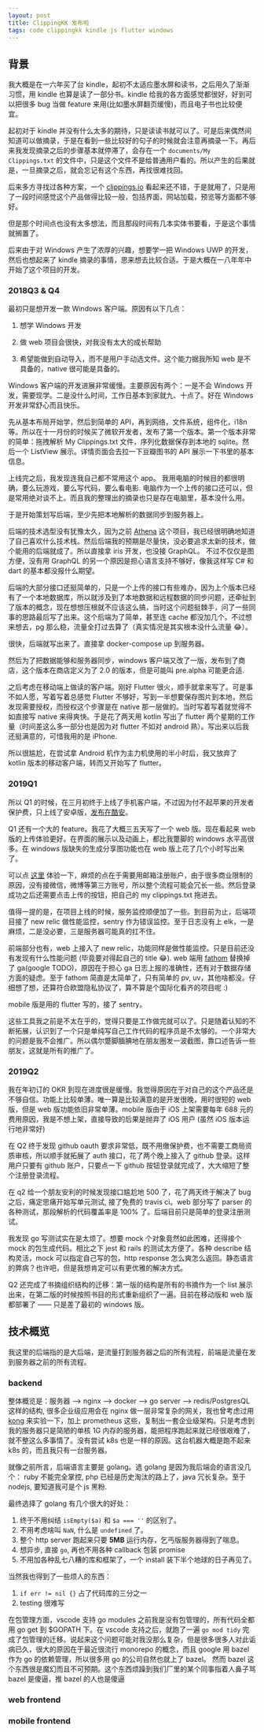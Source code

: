 ```yaml
---
layout: post
title: ClippingKK 发布啦
tags: code clippingkk kindle js flutter windows
---
```


## 背景

我大概是在一六年买了台 kindle，起初不太适应墨水屏和读书，之后用久了渐渐习惯，用 kindle 也算是读了一部分书。kindle 给我的各方面感觉都很好，好到可以把很多 bug 当做 feature 来用(比如墨水屏翻页缓慢)，而且电子书也比较便宜。

起初对于 kindle 并没有什么太多的期待，只是读读书就可以了。可是后来偶然间知道可以做摘录，于是在看到一些比较好的句子的时候就会注意再摘录一下。再后来我发现摘录之后的步骤基本就停滞了，会存在一个 `documents/My Clippings.txt` 的文件中，只是这个文件不是给普通用户看的。所以产生的后果就是，一旦摘录之后，就会忘记有这个东西，再找很难找回。

后来多方寻找过各种方案，一个 [clippings.io](https://www.clippings.io) 看起来还不错，于是就用了，只是用了一段时间感觉这个产品做得比较一般，包括界面，网站加载，预览等方面都不够好。

但是那个时间点也没有太多想法，而且那段时间有几本实体书要看，于是这个事情就搁置了。

后来由于对 Windows 产生了浓厚的兴趣，想要学一把 Windows UWP 的开发，然后也想起来了 kindle 摘录的事情，思来想去比较合适。于是大概在一八年年中开始了这个项目的开发。

### 2018Q3 & Q4

最初只是想开发一款 Windows 客户端。原因有以下几点：

1. 想学 Windows 开发

2. 做 web 项目会很快，对我没有太大的成长帮助

3. 希望能做到自动导入，而不是用户手动选文件。这个能力据我所知 web 是不具备的，native 很可能是具备的。

Windows 客户端的开发进展非常缓慢。主要原因有两个：一是不会 Windows 开发，需要现学。二是没什么时间，工作日基本到家就九、十点了。好在 Windows 开发非常舒心而且快乐。

先从基本布局开始学，然后到简单的 API，再到网络，文件系统，组件化，i18n 等。所以在十一月份的时候买了微软开发者，发布了第一个版本。第一个版本非常的简单：拖拽解析 My Clippings.txt 文件，序列化数据保存到本地的 sqlite。然后一个 ListView 展示。详情页面会去拉一下豆瓣图书的 API 展示一下书里的基本信息。

上线完之后，我发现连我自己都不常用这个 app。 我用电脑的时候目的都很明确，要么玩游戏，要么写代码，要么看电影. 电脑作为一个上传的接口还可以，但是常用绝对谈不上。而且我的整理出的摘录也只是存在电脑里，基本没什么用。

于是开始策划写后端，至少先把本地解析的数据同步到服务器上。

后端的技术选型没有犹豫太久，因为之前 [Athena](https://db.annatarhe.com) 这个项目，我已经很明确地知道了自己喜欢什么技术栈。然后后端我的预期是尽量快，没必要追求太新的技术，做个能用的后端就成了。所以直接拿 iris 开发，也没接 GraphQL。 不过不仅仅是图方便，没有用 GraphQL 的另一个原因是担心语言支持不够好，像我这样写 C# 和 dart 的基本都没报什么期望。

后端的大部分接口还挺简单的，只是一个上传的接口有些难办，因为上个版本已经有了一个本地数据库，所以就涉及到了本地数据和远程数据的同步问题，还牵扯到了版本的概念，现在想想压根就不应该这么搞，当时这个问题挺棘手，问了一些同事的思路最后写了出来。这个后端为了简单，甚至连 cache 都没加几个。不过想来想去，pg 那么稳，流量全打过去算了（真实情况是其实根本没什么流量 😂）。

很快，后端就写出来了。直接拿 docker-compose up 到服务器。

然后为了把数据能够和服务器同步，windows 客户端又改了一版，发布到了商店，这个版本在商店定义为了 2.0 的版本，但是可能叫 pre.alpha 可能更合适.

之后考虑在移动端上做读的客户端。刚好 Flutter 很火，顺手就拿来写了。可是事不如人愿，写着写着总感觉 Flutter 不够好，写到一半想要保存图片到本地，然后发现需要授权，而授权这个步骤是在 native 那一层做的。当时写着写着就觉得不如直接写 native 来得爽快。于是花了两天用 kotlin 写出了 flutter 两个星期的工作量（时间差这么多一部分也是因为对 flutter 不如对 android 熟）。写出来以后我还挺满意的，可惜我用的是 iPhone. 

所以很尴尬，在尝试拿 Android 机作为主力机使用的半小时后，我又放弃了 kotlin 版本的移动客户端，转而又开始写了 flutter。

### 2019Q1

所以 Q1 的时候，在三月初终于上线了手机客户端，不过因为付不起苹果的开发者保护费，只上线了安卓版，[发布在酷安](http://www.coolapk.com/apk/219832)。

Q1 还有一个大的 feature。我花了大概三五天写了一个 web 版。现在看起来 web 版的上传体验更好。在界面的展示以及动画上，都比我蹩脚的 windows 水平高很多。在 windows 版缺失的生成分享图功能也在 web 版上花了几个小时写出来了。

可以点 [这里](https://kindle.annatarhe.com) 体验一下，麻烦的点在于需要用邮箱注册账户，由于很多商业限制的原因，没有接微信，微博等第三方账号，所以整个流程可能会冗长一些。然后登录成功之后还需要点击上传的按钮，把自己的 my clippings.txt 拖进去。

值得一提的是，在项目上线的时候，服务监控顺便加了一些。到目前为止，后端项目接了 new relic 做性能监控，sentry 作为错误监控。至于日志没有上 elk，一是麻烦，二是没必要，三是服务器可能真的扛不住。

前端部分也有，web 上接入了 new relic，功能同样是做性能监控。只是目前还没有发现有什么性能问题 (毕竟要对得起自己的 title 😂). web 端用 [fathom]() 替换掉了 ga(google TODO)，原因在于担心 ga 日志上报的准确性，还有对于数据存储方面的疑虑。至于 fathom 简直是太简单了，只有简单的 pv, uv，其他啥都没。仔细想了想，还算符合欧盟隐私协议了，算不算是个国际化看齐的项目呢 :)

mobile 版是用的 flutter 写的，接了 sentry。

这些工具我之前是不太在乎的，觉得只要是工作做完就可以了。只是随着认知的不断拓展，认识到了一个只是单纯写自己工作代码的程序员是不太够的。一个非常大的问题是我不会推广。所以偶尔蹩脚腼腆地在朋友圈发一波截图，靠口述告诉一些朋友，这就是所有的推广了。

### 2019Q2

我在年初订的 OKR 到现在进度很是缓慢。我觉得原因在于对自己的这个产品还是不够自信。功能上比较单薄。唯一算是比较满意的是开发很晚，用时很短的 web 版，但是 web 版功能依旧非常单薄。mobile 版由于 iOS 上架需要每年 688 元的费用原因，我是不想上架，直接导致的后果是抛弃了 iOS 用户 (虽然 iOS 版本运行地非常好)

在 Q2 终于发现 github oauth 要求非常低，既不用缴保护费，也不需要工商局资质审核，所以顺手就拓展了 auth 接口，花了两个晚上接入了 github 登录。这样用户只要有 github 账户，只要点一下 github 按钮登录就完成了，大大缩短了整个注册登录流程。

在 q2 给一个朋友安利的时候发现接口尴尬地 500 了，花了两天终于解决了 bug 之后，痛定思痛开始写单元测试, 接了免费的 travis ci。web 部分写了 parser 的各种测试，那段解析的代码覆盖率是 100% 了。后端目前只是简单的登录注册测试。

我发现 go 写测试实在是太烦了。想要 mock 个对象竟然如此困难，还得接个 mock 的包生成代码。相比之下 jest 和 rails 的测试太方便了。各种 describe 结构灵活，mock 可以指定自己写的包，http response 怎么爽怎么返回。静态语言的弊病？也许吧，但是我想肯定可以有更优雅的解决方式。

Q2 还完成了书摘组织结构的迁移：第一版的结构是所有的书摘作为一个 list 展示出来，在第二版的时候按照书目的形式重新组织了一遍。目前在移动版和 web 版都部署了 —— 只是差了最初的 windows 版。

## 技术概览

我这里的后端指的是大后端，是流量打到服务器之后的所有流程，前端是流量在发到服务器之前的所有流程。

### backend

整体概览是：服务器 --> nginx --> docker --> go server --> redis/PostgresQL 这样的结构, 很多企业级应用会在 nginx 做一层非常复杂的网关，我也曾考虑过用 [kong]() 来实验一下，加上 prometheus 这些，复制出一套企业级架构。只是考虑到我的服务器只是简陋的单核 1G 内存的服务器，能把程序跑起来就已经很艰难了，就不整这么多事情了。没有尝试 k8s 也是一样的原因。这台机器大概是跑不起来 k8s 的，而且我只有一台服务器。

就像之前所言，后端语言主要是 golang。选 golang 是因为我后端会的语言没几个： ruby 不能完全掌控, php 已经是历史淘汰的路上了，java 冗长复杂。至于 nodejs, 要知道我可是个 js 黑粉. 

最终选择了 golang 有几个很大的好处：

1. 终于不用纠结 `isEmpty($a)` 和 `$a === ''` 的区别了。
2. 不用考虑啥叫 `NaN`, 什么是 `undefined` 了。
3. 整个 http server 跑起来只要 **5MB** 运行内存，乞丐版服务器得到了喘息。
4. 想异步, 直接 `go`, 再也不用各种 callback 包装 promise
5. 不用加各种乱七八糟的库和框架了，一个 install 装下半个地球的日子再见了。

当然我也得到了一些烦人的东西：

1. `if err != nil {}` 占了代码库的三分之一
2. testing 很难写

在包管理方面，vscode 支持 go modules 之前我是没有包管理的，所有代码全都用 go get 到 $GOPATH 下。在 vscode 支持之后，就跑了一遍 `go mod tidy` 完成了包管理的迁移。说起来这个问题可能对我没那么复杂，但是很多很多人对此诟病已久，很大的原因在于最近很流行 monorepo 的概念，而且 google 用 bazel 作为 go 的依赖管理，所以很多用 go 的公司自然也就上了 bazel。 然而 bazel 这个东西很是魔幻而且不可预期。这个东西烦躁到我们厂里的某个同事指着人鼻子骂 bazel 是傻逼，推 bazel 的人也是傻逼







### web frontend

### mobile frontend
























